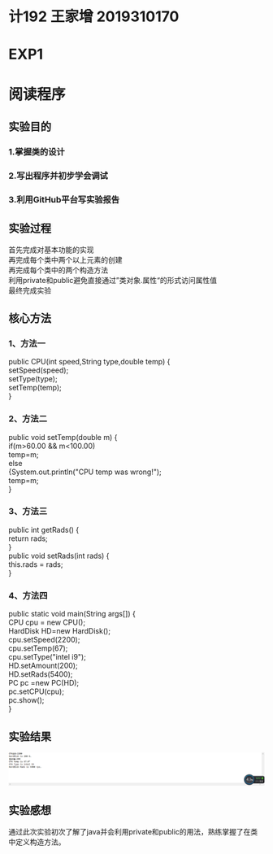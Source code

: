 # 计192 王家增 2019310170
# EXP1
# 阅读程序

## 实验目的
### 1.掌握类的设计
### 2.写出程序并初步学会调试
### 3.利用GitHub平台写实验报告
## 实验过程
首先完成对基本功能的实现  
再完成每个类中两个以上元素的创建  
再完成每个类中的两个构造方法  
利用private和public避免直接通过”类对象.属性“的形式访问属性值  
最终完成实验
## 核心方法
### 1、方法一
  
  public CPU(int speed,String type,double temp) {  
	setSpeed(speed);  
	setType(type);  
	setTemp(temp);  
}
### 2、方法二

public void setTemp(double m) {  
	if(m>60.00 && m<100.00)  
		temp=m;  
	    else   
	    	{System.out.println("CPU temp was wrong!");  
	    	temp=m;  
	    	}
### 3、方法三
 public int getRads() {  
			return rads;  
		}  
	   public void setRads(int rads) {  
		   this.rads = rads;  
	}
### 4、方法四
public static void main(String args[]) {  
	       CPU cpu = new CPU();  
	       HardDisk HD=new HardDisk();  
	       cpu.setSpeed(2200);  
	       cpu.setTemp(67);  
	       cpu.setType("intel i9");  
	       HD.setAmount(200);  
	       HD.setRads(5400);  
	       PC pc =new PC(HD);  
	       pc.setCPU(cpu);  
	       pc.show();  
	    }
## 实验结果
![1](https://github.com/Wangjiazeng123/EXP1/blob/main/2061873356d408af44749acb946ae38.png)
## 实验感想
通过此次实验初次了解了java并会利用private和public的用法，熟练掌握了在类中定义构造方法。
